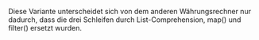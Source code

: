 Diese Variante unterscheidet sich von dem anderen Währungsrechner nur dadurch, dass die drei Schleifen durch List-Comprehension, map() und filter() ersetzt wurden.
